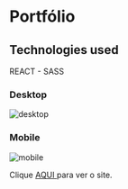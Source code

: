 # Portfólio

## Technologies used

REACT - SASS

### Desktop

<img src='https://i.ibb.co/fSppxT8/desk.png' alt='desktop'>

### Mobile

<img src='https://i.ibb.co/ygT2L10/mob.png' alt='mobile'>

Clique <a href='https://jorgegurgel.netlify.app/' target='_blank'>AQUI </a> para ver o site.
